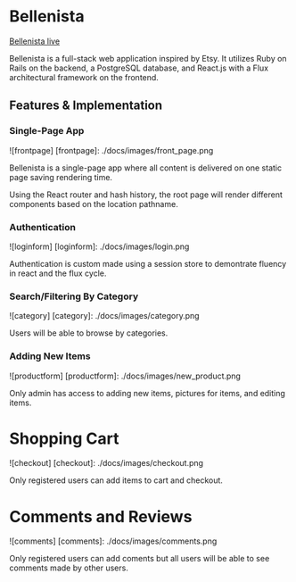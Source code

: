 # Bellenista

[Bellenista live][heroku]

[heroku]: http://www.bellenista.org

Bellenista is a full-stack web application inspired by Etsy.  It utilizes Ruby on Rails on the backend, a PostgreSQL database, and React.js with a Flux architectural framework on the frontend. 

## Features & Implementation

### Single-Page App
![frontpage]
[frontpage]: ./docs/images/front_page.png

Bellenista is a single-page app where all content is delivered on one static page saving rendering time.

Using the React router and hash history, the root page will render different components based on the location pathname.


### Authentication
![loginform]
[loginform]: ./docs/images/login.png

Authentication is custom made using a session store to demontrate fluency in react and the flux cycle.

### Search/Filtering By Category

![category]
[category]: ./docs/images/category.png

Users will be able to browse by categories.


### Adding New Items
![productform]
[productform]: ./docs/images/new_product.png

Only admin has access to adding new items, pictures for items, and editing items.

# Shopping Cart
![checkout]
[checkout]: ./docs/images/checkout.png

Only registered users can add items to cart and checkout.


# Comments and Reviews
![comments]
[comments]: ./docs/images/comments.png

Only registered users can add coments but all users will be able to see comments made by other users.


